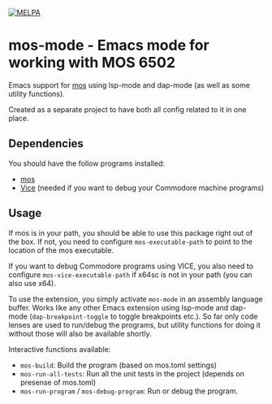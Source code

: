 [![MELPA](https://melpa.org/packages/mos-mode-badge.svg)](https://melpa.org/#/mos-mode)
# mos-mode - Emacs mode for working with MOS 6502
Emacs support for [mos](https://github.com/datatrash/mos) using lsp-mode and dap-mode (as well as some utility functions).


Created as a separate project to have both all config related to it in one place. 


## Dependencies
You should have the follow programs installed:
- [mos](https://github.com/datatrash/mos)
- [Vice](https://vice-emu.sourceforge.io/) (needed if you want to debug your Commodore machine programs)


## Usage
If mos is in your path, you should be able to use this package right out of the box. If not, you need to configure `mos-executable-path` to point to the location of the mos executable. 

If you want to debug Commodore programs using VICE, you also need to configure `mos-vice-executable-path` if x64sc is not in your path (you can also use x64). 


To use the extension, you simply activate `mos-mode` in an assembly language buffer. Works like any other Emacs extension using lsp-mode and dap-mode (`dap-breakpoint-toggle` to toggle breakpoints etc.). So far only code lenses are used to run/debug the programs, but utility functions for doing it without those will also be available shortly. 


Interactive functions available:
- `mos-build`: Build the program (based on mos.toml settings)
- `mos-run-all-tests`: Run all the unit tests in the project (depends on presense of mos.toml)
- `mos-run-program` / `mos-debug-program`: Run or debug the program.
